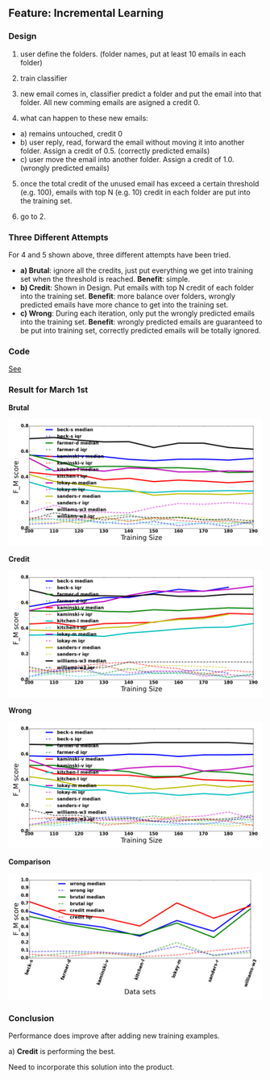 ## Feature: Incremental Learning

### Design

1. user define the folders. (folder names, put at least 10 emails in each folder)

2. train classifier

3. new email comes in, classifier predict a folder and put the email into that folder. All new comming emails are asigned a credit 0.

4. what can happen to these new emails:
 - a) remains untouched, credit 0
 - b) user reply, read, forward the email without moving it into another folder. Assign a credit of 0.5. (correctly predicted emails)
 - c) user move the email into another folder. Assign a credit of 1.0. (wrongly predicted emails)

5. once the total credit of the unused email has exceed a certain threshold (e.g. 100), emails with top N (e.g. 10) credit in each folder are put into the training set.

6. go to 2.

### Three Different Attempts

For 4 and 5 shown above, three different attempts have been tried.

 - **a) Brutal**: ignore all the credits, just put everything we get into training set when the threshold is reached. **Benefit**: simple.
 - **b) Credit**: Shown in Design. Put emails with top N credit of each folder into the training set. **Benefit**: more balance over folders, wrongly predicted emails have more chance to get into the training set.
 - **c) Wrong**: During each iteration, only put the wrongly predicted emails into the training set. **Benefit**: wrongly predicted emails are guaranteed to be put into training set, correctly predicted emails will be totally ignored.

### Code

[See](https://github.com/azhe825/CSC510/blob/master/testEmails/test.py)

### Result for March 1st

**Brutal**

![file](https://github.com/azhe825/CSC510/blob/master/Results/semi_brutal.png)

**Credit**

![file](https://github.com/azhe825/CSC510/blob/master/Results/semi_credit.png)

**Wrong**

![file](https://github.com/azhe825/CSC510/blob/master/Results/semi_wrong.png)

**Comparison**

![file](https://github.com/azhe825/CSC510/blob/master/Results/semi_methods.png)

### Conclusion

Performance does improve after adding new training examples. 

a) **Credit** is performing the best.

Need to incorporate this solution into the product.
